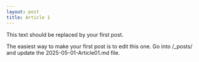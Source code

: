```yaml
---
layout: post
title: Article 1
---
```



This text should be replaced by your first post. 

The easiest way to make your first post is to edit this one. 
Go into /_posts/ and update the 2025-05-01-Article01.md file. 
